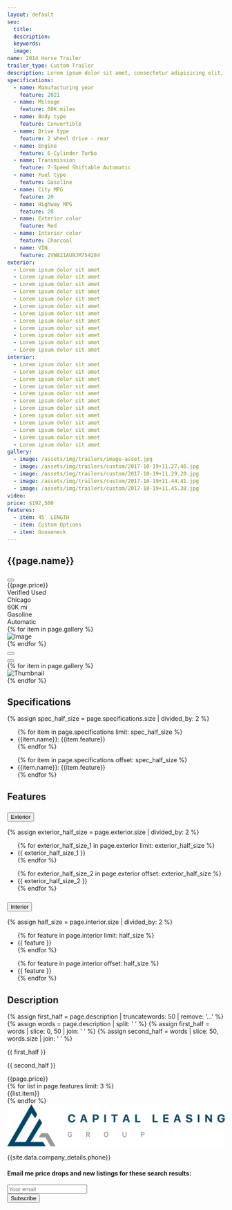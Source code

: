 ```yaml
---
layout: default
seo:
  title:
  description:
  keywords:
  image:
name: 2014 Horse Trailer
trailer_type: Custom Trailer
description: Lorem ipsum dolor sit amet, consectetur adipisicing elit, sed do eiusmod tempor incididunt ut labore et dolore magna aliqua. Ut enim ad minim veniam, quis nostrud exercitation ullamco laboris nisi ut aliquip ex ea commodo consequat. Duis aute irure dolor in reprehenderit in voluptate velit esse cillum dolore eu fugiat nulla pariatur. Excepteur sint occaecat cupidatat non proident, sunt in culpa qui officia deserunt mollit anim id est laborum.Lorem ipsum dolor sit amet, consectetur adipisicing elit, sed do eiusmod tempor incididunt ut labore et dolore magna aliqua. Ut enim ad minim veniam, quis nostrud exercitation ullamco laboris nisi ut aliquip ex ea commodo consequat. Duis aute irure dolor in reprehenderit in voluptate velit esse cillum dolore eu fugiat nulla pariatur. Excepteur sint occaecat cupidatat non proident, sunt in culpa qui officia deserunt mollit anim id est laborum.Lorem ipsum dolor sit amet, consectetur adipisicing elit, sed do eiusmod tempor incididunt ut labore et dolore magna aliqua. Ut enim ad minim veniam, quis nostrud exercitation ullamco laboris nisi ut aliquip ex ea commodo consequat. Duis aute irure dolor in reprehenderit in voluptate velit esse cillum dolore eu fugiat nulla pariatur. Excepteur sint occaecat cupidatat non proident, sunt in culpa qui officia deserunt mollit anim id est laborum.
specifications:
  - name: Manufacturing year
    feature: 2021
  - name: Mileage
    feature: 60K miles
  - name: Body type
    feature: Convertible
  - name: Drive type
    feature: 2 wheel drive - rear
  - name: Engine
    feature: 6-Cylinder Turbo
  - name: Transmission
    feature: 7-Speed Shiftable Automatic
  - name: Fuel type
    feature: Gasoline
  - name: City MPG
    feature: 20
  - name: Highway MPG
    feature: 28
  - name: Exterior color
    feature: Red
  - name: Interior color
    feature: Charcoal
  - name: VIN
    feature: 2VW821AU9JM754284
exterior:
  - Lorem ipsum dolor sit amet
  - Lorem ipsum dolor sit amet
  - Lorem ipsum dolor sit amet
  - Lorem ipsum dolor sit amet
  - Lorem ipsum dolor sit amet
  - Lorem ipsum dolor sit amet
  - Lorem ipsum dolor sit amet
  - Lorem ipsum dolor sit amet
  - Lorem ipsum dolor sit amet
  - Lorem ipsum dolor sit amet
  - Lorem ipsum dolor sit amet
  - Lorem ipsum dolor sit amet
interior:
  - Lorem ipsum dolor sit amet
  - Lorem ipsum dolor sit amet
  - Lorem ipsum dolor sit amet
  - Lorem ipsum dolor sit amet
  - Lorem ipsum dolor sit amet
  - Lorem ipsum dolor sit amet
  - Lorem ipsum dolor sit amet
  - Lorem ipsum dolor sit amet
  - Lorem ipsum dolor sit amet
  - Lorem ipsum dolor sit amet
  - Lorem ipsum dolor sit amet
  - Lorem ipsum dolor sit amet
gallery:
  - image: /assets/img/trailers/image-asset.jpg
  - image: /assets/img/trailers/custom/2017-10-19+11.27.46.jpg
  - image: /assets/img/trailers/custom/2017-10-19+11.29.20.jpg
  - image: /assets/img/trailers/custom/2017-10-19+11.44.41.jpg
  - image: /assets/img/trailers/custom/2017-10-19+11.45.38.jpg
video:
price: $192,500
features:
  - item: 45' LENGTH
  - item: Custom Options
  - item: Gooseneck
---
```

  <!-- Car details section -->
  <section class="container pt-4 pb-5 mb-xxl-3">
	<!-- Title + Share button -->
	<div class="d-flex justify-content-between gap-3 position-relative z-2 mb-3 mb-lg-4">
	  <h1 class="mb-0">{{page.name}}</h1>
	  <div class="d-flex gap-2">
		<div class="dropdown" data-bs-toggle="tooltip" data-bs-custom-class="tooltip-sm" title="Share">
		  <button type="button" class="btn btn-icon btn-ghost btn-secondary animate-scale rounded-circle" data-bs-toggle="dropdown" aria-haspopup="true" aria-expanded="false" aria-label="Share">
			<i class="fi-share-2 animate-target fs-base"></i>
		  </button>
		</div>
	  </div>
	</div>
	<!-- Listing meta visible on screens < 992px wide (lg breakpoint) -->
	<div class="d-lg-none mb-4">
	  <div class="d-flex align-items-center justify-content-between gap-3 pb-1 mb-2">
		<div class="h2 mb-0">{{page.price}}</div>
		<div class="d-flex gap-2 mb-3">
		  <span class="badge text-bg-info d-inline-flex align-items-center">
			Verified
			<i class="fi-shield ms-1"></i>
		  </span>
		  <span class="badge text-bg-warning">Used</span>
		</div>
	  </div>
	  <div class="d-flex flex-wrap gap-2 gap-sm-3 fs-sm text-nowrap">
		<div class="d-flex align-items-center gap-2 me-2">
		  <i class="fi-map-pin"></i>
		  Chicago
		</div>
		<div class="d-flex align-items-center gap-2 me-2">
		  <i class="fi-tachometer"></i>
		  60K mi
		</div>
		<div class="d-flex align-items-center gap-2 me-2">
		  <i class="fi-gas-pump"></i>
		  Gasoline
		</div>
		<div class="d-flex align-items-center gap-2">
		  <i class="fi-gearbox"></i>
		  Automatic
		</div>
	  </div>
	</div>
	<div class="row">
	  <!-- Gallery (slider) + Description -->
	  <div class="col-lg-8 pb-3 pb-sm-0 mb-4 mb-sm-5 mb-lg-0">
		<!-- Main slider -->
		<div class="swiper hover-effect-opacity" data-swiper='{
		  "spaceBetween": 16,
		  "loop": true,
		  "navigation": {
			"prevEl": ".btn-prev",
			"nextEl": ".btn-next"
		  },
		  "thumbs": {
			"swiper": "#thumbs"
		  }
		}'>
		  <div class="swiper-wrapper">
			  {% for item in page.gallery %}
			<div class="swiper-slide">
			  <div class="ratio bg-body-tertiary rounded overflow-hidden gallery-ratio">
				<img src="{{item.image}}" class="object-cover" alt="Image">
			  </div>
			</div>
			{% endfor %}
		  </div>
		  <!-- Prev / next buttons -->
		  <div class="position-absolute top-50 start-0 z-2 translate-middle-y ms-3 ms-sm-4 hover-effect-target opacity-0">
			<button type="button" class="btn btn-prev btn-icon btn-secondary bg-body border-0 rounded-circle animate-slide-start" aria-label="Prev" data-bs-theme="light">
			  <i class="fi-chevron-left fs-lg animate-target"></i>
			</button>
		  </div>
		  <div class="position-absolute top-50 end-0 z-2 translate-middle-y me-3 me-sm-4 hover-effect-target opacity-0">
			<button type="button" class="btn btn-next btn-icon btn-secondary bg-body border-0 rounded-circle animate-slide-end" aria-label="Next" data-bs-theme="light">
			  <i class="fi-chevron-right fs-lg animate-target"></i>
			</button>
		  </div>
		</div>
		<!-- Thumbnails slider -->
		<div class="swiper swiper-load swiper-thumbs pt-2 mt-1" id="thumbs" data-swiper='{
		  "loop": true,
		  "spaceBetween": 16,
		  "slidesPerView": 3,
		  "watchSlidesProgress": true,
		  "breakpoints": {
			"340": {
			  "slidesPerView": 4
			},
			"500": {
			  "slidesPerView": 5
			},
			"600": {
			  "slidesPerView": 6
			},
			"768": {
			  "slidesPerView": 4
			},
			"992": {
			  "slidesPerView": 5
			},
			"1200": {
			  "slidesPerView": 5
			}
		  }
		}'>
		  <div class="swiper-wrapper">
			{% for item in page.gallery %}
			<div class="swiper-slide swiper-thumb overflow-hidden">
			  <div class="ratio bg-body-tertiary gallery-ratio-thumb" >
				<img src="{{item.image}}" class="swiper-thumb-img object-cover" alt="Thumbnail">
			  </div>
			</div>
			{% endfor %}
		  </div>
		</div>
		<!-- Specifications -->
		<h2 class="h3 pt-5 mt-sm-2 my-lg-4">Specifications</h2>
		{% assign spec_half_size = page.specifications.size | divided_by: 2 %}
		<div class="row row-cols-1 row-cols-sm-2 gy-2">
		  <div class="col">
			<ul class="list-unstyled text-body-secondary mt-n1 mb-0">
			  {% for item in page.specifications limit: spec_half_size %}
			  <li class="mt-1">
				<span class="fw-medium text-dark-emphasis me-1">{{item.name}}:</span>
				{{item.feature}}
			  </li>
			  {% endfor %}
			</ul>
		  </div>
		  <div class="col">
			<ul class="list-unstyled text-body-secondary mt-n1 mb-0">
			{% for item in page.specifications offset: spec_half_size %}
			  <li class="mt-1">
				<span class="fw-medium text-dark-emphasis me-1">{{item.name}}:</span>
				{{item.feature}}
			  </li>
			  {% endfor %}
			</ul>
		  </div>
		</div>
		<!-- Fetures (Accordion) -->
		<h2 class="h3 pt-5 mt-sm-2 mb-2 mb-lg-3">Features</h2>
		<div class="accordion accordion-alt-icon" id="features">
		  <div class="accordion-item">
			<h3 class="accordion-header" id="headingExterior">
			  <button type="button" class="accordion-button fs-5 collapsed" data-bs-toggle="collapse" data-bs-target="#exterior" aria-expanded="false" aria-controls="exterior">
				<span class="stretched-link me-2">Exterior</span>
			  </button>
			</h3>
			<div class="accordion-collapse collapse" id="exterior" aria-labelledby="headingExterior" data-bs-parent="#features">
			  <div class="accordion-body fs-base">
				<div class="row row-cols-1 row-cols-sm-2 gy-2">
					{% assign exterior_half_size = page.exterior.size | divided_by: 2 %}
				  <div class="col">
					<ul class="mt-n1 mb-0">
					 {% for exterior_half_size_1 in page.exterior limit: exterior_half_size %}
						 <li class="mt-1">{{ exterior_half_size_1 }}</li>
					   {% endfor %}
					</ul>
				  </div>
				  <div class="col">
					<ul class="mt-n1 mb-0">
					 {% for exterior_half_size_2 in page.exterior offset: exterior_half_size %}
						 <li class="mt-1">{{ exterior_half_size_2 }}</li>
					   {% endfor %}
					</ul>
				  </div>
				</div>
			  </div>
		  </div>
		  </div>
		  <div class="accordion-item">
			<h3 class="accordion-header" id="headingInterior">
			  <button type="button" class="accordion-button fs-5 collapsed" data-bs-toggle="collapse" data-bs-target="#interior" aria-expanded="true" aria-controls="interior">
				<span class="stretched-link me-2">Interior</span>
			  </button>
			</h3>
			<div class="accordion-collapse collapse" id="interior" aria-labelledby="headingInterior" data-bs-parent="#features">
			  <div class="accordion-body fs-base">
				<div class="row row-cols-1 row-cols-sm-2 gy-2">
					{% assign half_size = page.interior.size | divided_by: 2 %}
				  <div class="col">
					<ul class="mt-n1 mb-0">
					 {% for feature in page.interior limit: half_size %}
						 <li class="mt-1">{{ feature }}</li>
					   {% endfor %}
					</ul>
				  </div>
				  <div class="col">
					<ul class="mt-n1 mb-0">
					 {% for feature in page.interior offset: half_size %}
						 <li class="mt-1">{{ feature }}</li>
					   {% endfor %}
					</ul>
				  </div>
				</div>
			  </div>
			</div>
		  </div>
		</div>
		<!-- Seller's description -->
		<h2 class="h3 pt-5 mt-sm-2">Description</h2>
		{% assign first_half = page.description | truncatewords: 50 | remove: '...' %}
		{% assign words = page.description | split: ' ' %}
		{% assign first_half = words | slice: 0, 50 | join: ' ' %}
		{% assign second_half = words | slice: 50, words.size | join: ' ' %}
		<p>{{ first_half }}</p>
		<div class="collapse" id="moreDescription">
		  <p>{{ second_half }}</p>
		</div>
		<div class="nav">
		  <a class="nav-link position-relative px-0 collapsed" href="#moreDescription" data-bs-toggle="collapse" aria-expanded="false" aria-controls="moreDescription" aria-label="Show / hide services">
			<span class="hover-effect-underline stretched-link" data-label-collapsed="Show more" data-label-expanded="Show less"></span>
			<i class="collapse-toggle-icon fi-chevron-down fs-base mt-1 ms-1"></i>
		  </a>
		</div>
	  </div>
	  <!-- Sidebar with car detail and seller info -->
	  <aside class="col-lg-4" style="margin-top: -110px">
		<div class="position-sticky top-0" style="padding-top: 110px">
		  <!-- Listing meta visible on screens > 991px (lg breakpoint) -->
		  <div class="d-none d-lg-block">
			<div class="h2 pb-1 mb-2">{{page.price}}</div>
			<div class="d-flex flex-wrap justify-content-lg-between gap-2 fs-sm text-nowrap mb-4">
			  {% for list in page.features limit: 3 %}
				<div class="d-flex align-items-center gap-2">
				  <i class="fal fa-chevron-right icon-size"></i>
				 {{list.item}}
				</div>
				{% endfor %}
			</div>
		  </div>
		  <!-- Seller info card -->
		  <div class="card bg-body-tertiary border-0 p-sm-2 p-lg-0 p-xl-2 mb-4">
			<div class="card-body">
			  <div class="d-flex align-items-center position-relative mb-3">
				<div class="">
				  <img src="/assets/img/logo.svg" class="w-75" alt="Avatar">
				</div>
			  </div>
			  <div class="d-flex flex-wrap gap-3">
				<p>{{site.data.company_details.phone}}</p>
			  </div>
			</div>
		  </div>
		  <!-- Subscribe -->
		  <div class="card p-sm-2 p-lg-0 p-xl-2">
			<div class="card-body">
			  <h4 class="h6">Email me price drops and new listings for these search results:</h4>
			  <form class="needs-validation d-flex flex-column flex-sm-row flex-lg-column flex-xl-row gap-2 gap-sm-3 gap-lg-2 gap-xl-3 mb-3" novalidate>
				<div class="position-relative">
				  <i class="fi-mail position-absolute top-50 start-0 translate-middle-y ms-3"></i>
				  <input type="email" class="form-control form-icon-start" placeholder="Your email" required>
				</div>
				<button type="submit" class="btn btn-secondary">Subscribe</button>
			  </form>
			</div>
		  </div>
		</div>
	  </aside>
	</div>
  </section>
